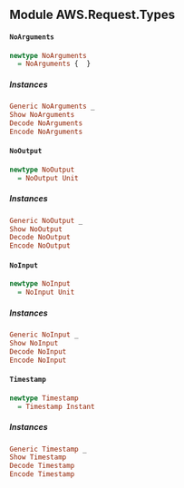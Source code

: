 ## Module AWS.Request.Types

#### `NoArguments`

``` purescript
newtype NoArguments
  = NoArguments {  }
```

##### Instances
``` purescript
Generic NoArguments _
Show NoArguments
Decode NoArguments
Encode NoArguments
```

#### `NoOutput`

``` purescript
newtype NoOutput
  = NoOutput Unit
```

##### Instances
``` purescript
Generic NoOutput _
Show NoOutput
Decode NoOutput
Encode NoOutput
```

#### `NoInput`

``` purescript
newtype NoInput
  = NoInput Unit
```

##### Instances
``` purescript
Generic NoInput _
Show NoInput
Decode NoInput
Encode NoInput
```

#### `Timestamp`

``` purescript
newtype Timestamp
  = Timestamp Instant
```

##### Instances
``` purescript
Generic Timestamp _
Show Timestamp
Decode Timestamp
Encode Timestamp
```


